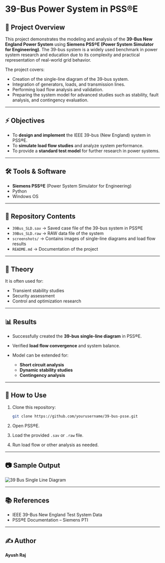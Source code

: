 # 39-Bus Power System in PSS®E

## 📌 Project Overview

This project demonstrates the modeling and analysis of the **39-Bus New England Power System** using **Siemens PSS®E (Power System Simulator for Engineering)**. The 39-bus system is a widely used benchmark in power system research and education due to its complexity and practical representation of real-world grid behavior.

The project covers:

* Creation of the single-line diagram of the 39-bus system.
* Integration of generators, loads, and transmission lines.
* Performing load flow analysis and validation.
* Preparing the system model for advanced studies such as stability, fault analysis, and contingency evaluation.

---

## ⚡ Objectives

* To **design and implement** the IEEE 39-bus (New England) system in PSS®E.
* To **simulate load flow studies** and analyze system performance.
* To provide a **standard test model** for further research in power systems.

---

## 🛠️ Tools & Software

* **Siemens PSS®E** (Power System Simulator for Engineering)
* Python 
* Windows OS

---

## 📂 Repository Contents

* `39Bus_SLD.sav` → Saved case file of the 39-bus system in PSS®E
* `39Bus_SLD.raw` → RAW data file of the system
* `screenshots/` → Contains images of single-line diagrams and load flow results
* `README.md` → Documentation of the project

---

## 🔎 Theory


It is often used for:

* Transient stability studies
* Security assessment
* Control and optimization research

---

## 📊 Results

* Successfully created the **39-bus single-line diagram** in PSS®E.
* Verified **load flow convergence** and system balance.
* Model can be extended for:

  * **Short circuit analysis**
  * **Dynamic stability studies**
  * **Contingency analysis**

---

## 🚀 How to Use

1. Clone this repository:

   ```bash
   git clone https://github.com/yourusername/39-bus-psse.git
   ```
2. Open PSS®E.
3. Load the provided `.sav` or `.raw` file.
4. Run load flow or other analysis as needed.

---

## 📷 Sample Output

![39 Bus Single Line Diagram](screenshots/39bus_sld.png)

---

## 📚 References

* IEEE 39-Bus New England Test System Data
* PSS®E Documentation – Siemens PTI

---

## ✍️ Author

**Ayush Raj**

